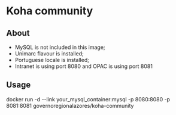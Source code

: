 # Koha community

## About

- MySQL is not included in this image;
- Unimarc flavour is installed;
- Portuguese locale is installed;
- Intranet is using port 8080 and OPAC is using port 8081

## Usage

docker run -d --link your_mysql_container:mysql -p 8080:8080 -p 8081:8081 governoregionalazores/koha-community

